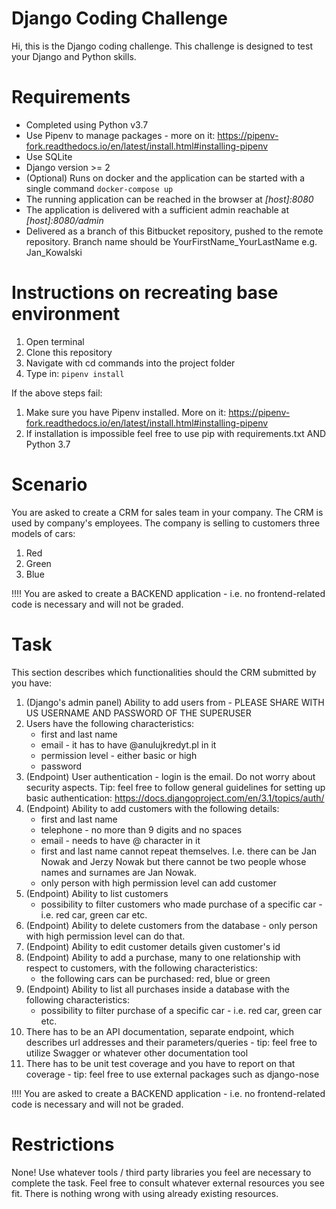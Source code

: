 Django Coding Challenge
=======================
Hi, this is the Django coding challenge. This challenge is designed to test your Django and Python skills.

Requirements
============
- Completed using Python v3.7
- Use Pipenv to manage packages - more on it: https://pipenv-fork.readthedocs.io/en/latest/install.html#installing-pipenv
- Use SQLite
- Django version >= 2
- (Optional) Runs on docker and the application can be started with a single command `docker-compose up`
- The running application can be reached in the browser at *[host]:8080*
- The application is delivered with a sufficient admin reachable at *[host]:8080/admin*
- Delivered as a branch of this Bitbucket repository, pushed to the remote repository. Branch name should be YourFirstName_YourLastName e.g. Jan_Kowalski

Instructions on recreating base environment
========
1. Open terminal
2. Clone this repository
3. Navigate with cd commands into the project folder
4. Type in: `pipenv install`

If the above steps fail:
1. Make sure you have Pipenv installed. More on it: https://pipenv-fork.readthedocs.io/en/latest/install.html#installing-pipenv
2. If installation is impossible feel free to use pip with requirements.txt AND Python 3.7

Scenario
========
You are asked to create a CRM for sales team in your company. The CRM is used by company's employees. The company is selling to customers three models of cars:
1. Red
2. Green 
3. Blue

!!!! You are asked to create a BACKEND application - i.e. no frontend-related code is necessary and will not be graded.

Task
====
This section describes which functionalities should the CRM submitted by you have:

1. (Django's admin panel) Ability to add users from - PLEASE SHARE WITH US USERNAME AND PASSWORD OF THE SUPERUSER
2. Users have the following characteristics:
    - first and last name
    - email - it has to have @anulujkredyt.pl in it
    - permission level - either basic or high
    - password
3. (Endpoint) User authentication - login is the email. Do not worry about security aspects. Tip: feel free to follow general guidelines for setting up basic authentication: https://docs.djangoproject.com/en/3.1/topics/auth/
4. (Endpoint) Ability to add customers with the following details:
    - first and last name
    - telephone - no more than 9 digits and no spaces
    - email - needs to have @ character in it
    - first and last name cannot repeat themselves. I.e. there can be Jan Nowak and Jerzy Nowak but there cannot be two people whose names and surnames are Jan Nowak.
    - only person with high permission level can add customer 
5. (Endpoint) Ability to list customers
    - possibility to filter customers who made purchase of a specific car - i.e. red car, green car etc.
6. (Endpoint) Ability to delete customers from the database - only person with high permission level can do that.
7. (Endpoint) Ability to edit customer details given customer's id
8. (Endpoint) Ability to add a purchase, many to one relationship with respect to customers, with the following characteristics:
    - the following cars can be purchased: red, blue or green
9. (Endpoint) Ability to list all purchases inside a database with the following characteristics:
    - possibility to filter purchase of a specific car - i.e. red car, green car etc.
10. There has to be an API documentation, separate endpoint, which describes url addresses and their parameters/queries - tip: feel free to utilize Swagger or whatever other documentation tool
11. There has to be unit test coverage and you have to report on that coverage - tip: feel free to use external packages such as django-nose

!!!! You are asked to create a BACKEND application - i.e. no frontend-related code is necessary and will not be graded.

Restrictions
============
None! Use whatever tools / third party libraries you feel are necessary to complete the task. Feel free to consult whatever external resources you see fit. There is nothing wrong with using already existing resources. 